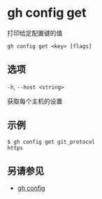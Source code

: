 # gh config get

打印给定配置键的值

```
gh config get <key> [flags]
```

## 选项

`-h`, `--host <string>`

获取每个主机的设置

## 示例

```
$ gh config get git_protocol
https
```

## 另请参见

- [gh config](/gh_config)